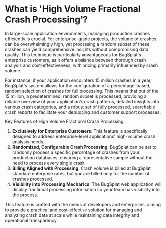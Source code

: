 # What is 'High Volume Fractional Crash Processing'?

In large-scale application environments, managing production crashes efficiently is crucial. For enterprise-grade projects, the volume of crashes can be overwhelmingly high, yet processing a random subset of these crashes can yield comprehensive insights without compromising data quality. This technique is particularly advantageous for BugSplat's enterprise customers, as it offers a balance between thorough crash analysis and cost-effectiveness, with pricing primarily influenced by crash volume.

For instance, if your application encounters 15 million crashes in a year, BugSplat's system allows for the configuration of a percentage-based, random selection of crashes for full processing. This means that out of the 15 million, a predetermined, random subset is processed, providing a reliable overview of your application's crash patterns, detailed insights into various crash categories, and a robust set of fully processed, searchable crash reports to facilitate your debugging and customer support processes.

Key Features of High Volume Fractional Crash Processing:

1. **Exclusively for Enterprise Customers**: This feature is specifically designed to address enterprise-level applications' high-volume crash analysis needs.
2. **Randomized, Configurable Crash Processing**: BugSplat can be set to randomly process a specific percentage of crashes from your production databases, ensuring a representative sample without the need to process every single crash.
3. **Billing Aligned with Processing**: Crash volume is billed at BugSplat standard enterprise rates, but you are billed only for the number of crashes processed.
4. **Visibility into Processing Mechanics**: The BugSplat web application will display fractional processing information so your team has visibility into the process.

This feature is crafted with the needs of developers and enterprises, aiming to provide a practical and cost-effective solution for managing and analyzing crash data at scale while maintaining data integrity and operational transparency.
